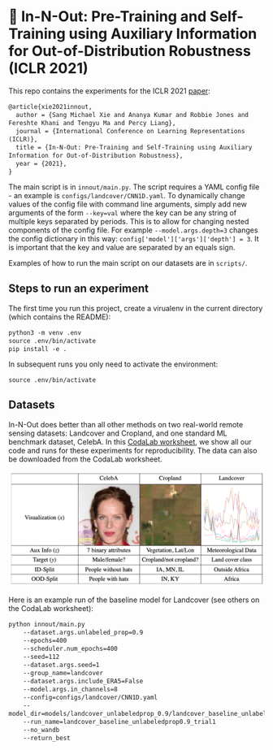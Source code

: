 # 🍔 In-N-Out: Pre-Training and Self-Training using Auxiliary Information for Out-of-Distribution Robustness (ICLR 2021)

This repo contains the experiments for the ICLR 2021 [paper](https://openreview.net/forum?id=jznizqvr15J):
```
@article{xie2021innout,
  author = {Sang Michael Xie and Ananya Kumar and Robbie Jones and Fereshte Khani and Tengyu Ma and Percy Liang},
  journal = {International Conference on Learning Representations (ICLR)},
  title = {In-N-Out: Pre-Training and Self-Training using Auxiliary Information for Out-of-Distribution Robustness},
  year = {2021},
}
```

The main script is in `innout/main.py`. The script requires a YAML config
file - an example is `configs/landcover/CNN1D.yaml`.
To dynamically change values of the config file with command line arguments,
simply add new arguments of the form `--key=val` where the key can be any
string of multiple keys separated by periods. This is to allow for changing
nested components of the config file. For example `--model.args.depth=3` changes
the config dictionary in this way: `config['model']['args']['depth'] = 3`.
It is important that the key and value are separated by an equals sign.

Examples of how to run the main script on our datasets are in `scripts/`.

## Steps to run an experiment

The first time you run this project, create a virualenv in the current directory (which contains the README):
```
python3 -m venv .env
source .env/bin/activate
pip install -e .
```
In subsequent runs you only need to activate the environment:
```
source .env/bin/activate
```

## Datasets
In-N-Out does better than all other methods on two real-world remote sensing datasets: Landcover and Cropland, and one standard ML benchmark dataset, CelebA. In this [CodaLab worksheet](https://worksheets.codalab.org/worksheets/0x2613c72d4f3f4fbb94e0a32c17ce5fb0), we show all our code and runs for these experiments for reproducibility. The data can also be downloaded from the CodaLab worksheet.

![Dataset Table](innout_datasets.png)

Here is an example run of the baseline model for Landcover (see others on the CodaLab worksheet):
```
python innout/main.py 
    --dataset.args.unlabeled_prop=0.9
    --epochs=400
    --scheduler.num_epochs=400
    --seed=112
    --dataset.args.seed=1
    --group_name=landcover
    --dataset.args.include_ERA5=False
    --model.args.in_channels=8
    --config=configs/landcover/CNN1D.yaml
    --model_dir=models/landcover_unlabeledprop_0.9/landcover_baseline_unlabeledprop0.9_trial1
    --run_name=landcover_baseline_unlabeledprop0.9_trial1
    --no_wandb
    --return_best
```
